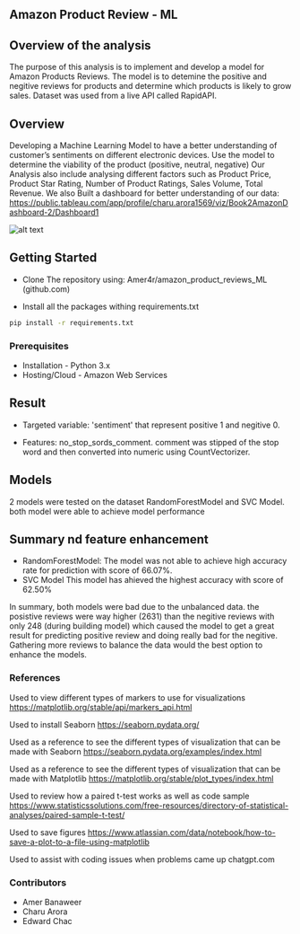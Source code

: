 ## Amazon Product Review - ML

## Overview of the analysis
The purpose of this analysis is to implement and develop a model for Amazon Products Reviews. The model is to detemine the positive and negitive reviews for products and determine which products is likely to grow sales. Dataset was used from a live API called RapidAPI.



## Overview
Developing a Machine Learning Model to have a better understanding of customer’s sentiments on different electronic devices.
Use the model to determine the viability of the product (positive, neutral, negative)
Our Analysis also include analysing different factors such as Product Price, Product Star Rating, Number of Product Ratings, Sales Volume, Total Revenue.
We also Built a dashboard for better understanding of our data: https://public.tableau.com/app/profile/charu.arora1569/viz/Book2AmazonDashboard-2/Dashboard1

![alt text](image.png)

## Getting Started
- Clone The repository using:  Amer4r/amazon_product_reviews_ML (github.com)

- Install all the packages withing requirements.txt
```bash
pip install -r requirements.txt
```

### Prerequisites
-  Installation - Python 3.x
- Hosting/Cloud - Amazon Web Services

## Result 
- Targeted variable: 'sentiment' that represent positive 1 and negitive 0.

- Features: no_stop_sords_comment. comment was stipped of the stop word and then converted into numeric using CountVectorizer.

## Models
2 models were tested on the dataset RandomForestModel and SVC Model. both model were able to achieve model performance

## Summary nd feature enhancement
- RandomForestModel:
The model was not able to achieve high accuracy rate for prediction with score of 66.07%.
- SVC Model
This model has ahieved the highest accuracy with score of 62.50%

In summary, both models were bad due to the unbalanced data. the posistive reviews were way higher (2631) than the negitive reviews with only 248 (during building model) which caused the model to get a great result for predicting positive review and doing really bad for the negitive.
Gathering more reviews to balance the data would the best option to enhance the models.


### References
Used to view different types of markers to use for visualizations
https://matplotlib.org/stable/api/markers_api.html

Used to install Seaborn
https://seaborn.pydata.org/

Used as a reference to see the different types of visualization that can be made with Seaborn
https://seaborn.pydata.org/examples/index.html

Used as a reference to see the different types of visualization that can be made with Matplotlib
https://matplotlib.org/stable/plot_types/index.html

Used to review how a paired t-test works as well as code sample
https://www.statisticssolutions.com/free-resources/directory-of-statistical-analyses/paired-sample-t-test/

Used to save figures
https://www.atlassian.com/data/notebook/how-to-save-a-plot-to-a-file-using-matplotlib

Used to assist with coding issues when problems came up
chatgpt.com

### Contributors
- Amer Banaweer
- Charu Arora
- Edward Chac

